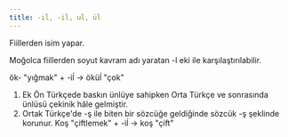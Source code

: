 ```yaml
---
title: -ıĺ, -iĺ, uĺ, üĺ
---
```


Fiillerden isim yapar.

Moğolca fiillerden soyut kavram adı yaratan -l eki ile karşılaştırılabilir.

ök- "yığmak" + -iĺ → öküĺ "çok"

1. Ek Ön Türkçede baskın ünlüye sahipken Orta Türkçe ve sonrasında ünlüsü çekinik hâle gelmiştir.
2. Ortak Türkçe'de -ş ile biten bir sözcüğe geldiğinde sözcük -ş şeklinde korunur. Koş "çiftlemek" + -iĺ → koş "çift"
